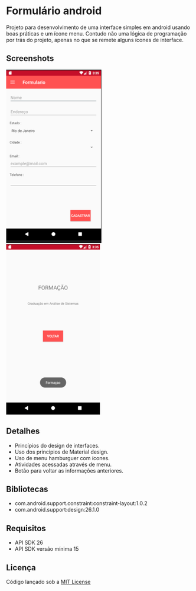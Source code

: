 # Formulário android
Projeto para desenvolvimento de uma interface simples em android usando boas práticas e um ícone menu. Contudo não uma lógica de programação por trás do projeto, apenas no que se remete alguns ícones de interface.
## Screenshots
![Tela Inicial](screenshot/tela_formulario.png)       ![uma das telas do menu](screenshot/tela_formulario_botaovoltar.png)

## Detalhes
+ Princípios do design de interfaces.
+ Uso dos princípios de Material design.
+ Uso de menu hamburguer com ícones.
+ Atividades acessadas através de menu.
+ Botão para voltar as informações anteriores.
## Bibliotecas
+ com.android.support.constraint:constraint-layout:1.0.2
+ com.android.support:design:26.1.0
## Requisitos
+ API SDK 26
+ API SDK versão mínima 15
## Licença
Código lançado sob a [MIT License](https://github.com/Nabucodono5or/Formulario/blob/master/LICENSE)
